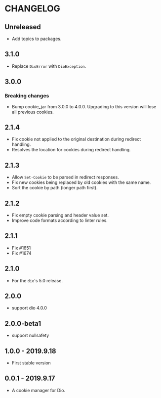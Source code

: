 # CHANGELOG

## Unreleased

- Add topics to packages.

## 3.1.0

- Replace `DioError` with `DioException`.

## 3.0.0

### Breaking changes

- Bump cookie_jar from 3.0.0 to 4.0.0.
  Upgrading to this version will lose all previous cookies.

## 2.1.4

- Fix cookie not applied to the original destination during redirect handling.
- Resolves the location for cookies during redirect handling.

## 2.1.3

- Allow `Set-Cookie` to be parsed in redirect responses.
- Fix new cookies being replaced by old cookies with the same name.
- Sort the cookie by path (longer path first).

## 2.1.2

- Fix empty cookie parsing and header value set.
- Improve code formats according to linter rules.

## 2.1.1

- Fix #1651
- Fix #1674

## 2.1.0

- For the `dio`'s 5.0 release.

## 2.0.0

- support dio 4.0.0

## 2.0.0-beta1

- support nullsafety

## 1.0.0 - 2019.9.18

- First stable version

## 0.0.1 - 2019.9.17

- A cookie manager for Dio.
